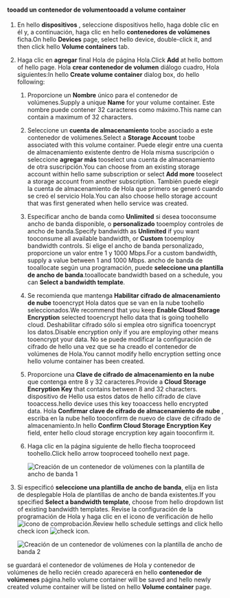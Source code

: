 <!--author=SharS last changed: 1/7/2016-->

#### <a name="tooadd-a-volume-container"></a><span data-ttu-id="7793b-101">tooadd un contenedor de volumen</span><span class="sxs-lookup"><span data-stu-id="7793b-101">tooadd a volume container</span></span>
1. <span data-ttu-id="7793b-102">En hello **dispositivos** , seleccione dispositivos hello, haga doble clic en él y, a continuación, haga clic en hello **contenedores de volúmenes** ficha.</span><span class="sxs-lookup"><span data-stu-id="7793b-102">On hello **Devices** page, select hello device, double-click it, and then click hello **Volume containers** tab.</span></span>
2. <span data-ttu-id="7793b-103">Haga clic en **agregar** final Hola de página Hola.</span><span class="sxs-lookup"><span data-stu-id="7793b-103">Click **Add** at hello bottom of hello page.</span></span> <span data-ttu-id="7793b-104">Hola **crear contenedor de volumen** diálogo cuadro, Hola siguientes:</span><span class="sxs-lookup"><span data-stu-id="7793b-104">In hello **Create volume container** dialog box, do hello following:</span></span>
   
   1. <span data-ttu-id="7793b-105">Proporcione un **Nombre** único para el contenedor de volúmenes.</span><span class="sxs-lookup"><span data-stu-id="7793b-105">Supply a unique **Name** for your volume container.</span></span> <span data-ttu-id="7793b-106">Este nombre puede contener 32 caracteres como máximo.</span><span class="sxs-lookup"><span data-stu-id="7793b-106">This name can contain a maximum of 32 characters.</span></span>
   2. <span data-ttu-id="7793b-107">Seleccione un **cuenta de almacenamiento** toobe asociado a este contenedor de volúmenes.</span><span class="sxs-lookup"><span data-stu-id="7793b-107">Select a **Storage Account** toobe associated with this volume container.</span></span> <span data-ttu-id="7793b-108">Puede elegir entre una cuenta de almacenamiento existente dentro de Hola misma suscripción o seleccione **agregar más** tooselect una cuenta de almacenamiento de otra suscripción.</span><span class="sxs-lookup"><span data-stu-id="7793b-108">You can choose from an existing storage account within hello same subscription or select **Add more** tooselect a storage account from another subscription.</span></span> <span data-ttu-id="7793b-109">También puede elegir la cuenta de almacenamiento de Hola que primero se generó cuando se creó el servicio Hola.</span><span class="sxs-lookup"><span data-stu-id="7793b-109">You can also choose hello storage account that was first generated when hello service was created.</span></span>
   3. <span data-ttu-id="7793b-110">Especificar ancho de banda como **Unlimited** si desea tooconsume ancho de banda disponible, o **personalizado** tooemploy controles de ancho de banda.</span><span class="sxs-lookup"><span data-stu-id="7793b-110">Specify bandwidth as **Unlimited** if you want tooconsume all available bandwidth, or **Custom** tooemploy bandwidth controls.</span></span> <span data-ttu-id="7793b-111">Si elige el ancho de banda personalizado, proporcione un valor entre 1 y 1000 Mbps.</span><span class="sxs-lookup"><span data-stu-id="7793b-111">For a custom bandwidth, supply a value between 1 and 1000 Mbps.</span></span> <span data-ttu-id="7793b-112">ancho de banda de tooallocate según una programación, puede **seleccione una plantilla de ancho de banda**.</span><span class="sxs-lookup"><span data-stu-id="7793b-112">tooallocate bandwidth based on a schedule, you can **Select a bandwidth template**.</span></span>
   4. <span data-ttu-id="7793b-113">Se recomienda que mantenga **Habilitar cifrado de almacenamiento de nube** tooencrypt Hola datos que se van en la nube toohello seleccionados.</span><span class="sxs-lookup"><span data-stu-id="7793b-113">We recommend that you keep **Enable Cloud Storage Encryption** selected tooencrypt hello data that is going toohello cloud.</span></span> <span data-ttu-id="7793b-114">Deshabilitar cifrado sólo si emplea otro significa tooencrypt los datos.</span><span class="sxs-lookup"><span data-stu-id="7793b-114">Disable encryption only if you are employing other means tooencrypt your data.</span></span> <span data-ttu-id="7793b-115">No se puede modificar la configuración de cifrado de hello una vez que se ha creado el contenedor de volúmenes de Hola.</span><span class="sxs-lookup"><span data-stu-id="7793b-115">You cannot modify hello encryption setting once hello volume container has been created.</span></span>
   5. <span data-ttu-id="7793b-116">Proporcione una **Clave de cifrado de almacenamiento en la nube** que contenga entre 8 y 32 caracteres.</span><span class="sxs-lookup"><span data-stu-id="7793b-116">Provide a **Cloud Storage Encryption Key** that contains between 8 and 32 characters.</span></span> <span data-ttu-id="7793b-117">dispositivo de Hello usa estos datos de hello cifrado de clave tooaccess.</span><span class="sxs-lookup"><span data-stu-id="7793b-117">hello device uses this key tooaccess hello encrypted data.</span></span> <span data-ttu-id="7793b-118">Hola **Confirmar clave de cifrado de almacenamiento de nube** , escriba en la nube hello tooconfirm de nuevo de clave de cifrado de almacenamiento.</span><span class="sxs-lookup"><span data-stu-id="7793b-118">In hello **Confirm Cloud Storage Encryption Key** field, enter hello cloud storage encryption key again tooconfirm it.</span></span> 
   6. <span data-ttu-id="7793b-119">Haga clic en la página siguiente de hello flecha tooproceed toohello.</span><span class="sxs-lookup"><span data-stu-id="7793b-119">Click hello arrow tooproceed toohello next page.</span></span>
      
      ![Creación de un contenedor de volúmenes con la plantilla de ancho de banda 1](./media/storsimple-add-volume-container/HCS_CreateVCBT1-include.png) 
3. <span data-ttu-id="7793b-121">Si especificó **seleccione una plantilla de ancho de banda**, elija en lista de desplegable Hola de plantillas de ancho de banda existentes.</span><span class="sxs-lookup"><span data-stu-id="7793b-121">If you specified **Select a bandwidth template**, choose from hello dropdown list of existing bandwidth templates.</span></span> <span data-ttu-id="7793b-122">Revise la configuración de la programación de Hola y haga clic en el icono de verificación de hello ![icono de comprobación](./media/storsimple-configure-new-storage-account/HCS_CheckIcon-include.png).</span><span class="sxs-lookup"><span data-stu-id="7793b-122">Review hello schedule settings and click hello check icon ![check icon](./media/storsimple-configure-new-storage-account/HCS_CheckIcon-include.png).</span></span>
   
    ![Creación de un contenedor de volúmenes con la plantilla de ancho de banda 2](./media/storsimple-add-volume-container/HCS_CreateVCBT2-include.png) 

<span data-ttu-id="7793b-124">se guardará el contenedor de volúmenes de Hola y contenedor de volúmenes de hello recién creado aparecerá en hello **contenedor de volúmenes** página.</span><span class="sxs-lookup"><span data-stu-id="7793b-124">hello volume container will be saved and hello newly created volume container will be listed on hello **Volume container** page.</span></span>

